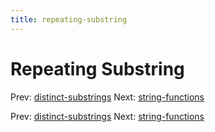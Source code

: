 ```yaml
---
title: repeating-substring
---
```




# Repeating Substring

Prev:
[distinct-substrings](distinct-substrings.md)
Next: [string-functions](string-functions.md)

Prev:
[distinct-substrings](distinct-substrings.md)
Next: [string-functions](string-functions.md)
